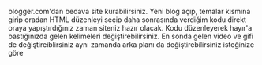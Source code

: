 blogger.com'dan bedava site kurabilirsiniz.
Yeni blog açıp, temalar kısmına girip oradan HTML düzenleyi seçip daha sonrasında verdiğim kodu direkt oraya yapıştırdığınız zaman siteniz hazır olacak. Kodu düzenleyerek hayır'a bastığınızda gelen kelimeleri değiştirebilirsiniz. En sonda gelen video ve gifi de değiştireiblirsiniz aynı zamanda arka planı da değiştirebilirsiniz isteğinize göre
